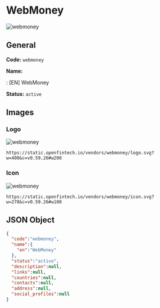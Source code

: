 
# WebMoney 
![webmoney](https://static.openfintech.io/vendors/webmoney/logo.svg?w=400&c=v0.59.26#w200)  

## General 
 
**Code:** `webmoney` 
 
**Name:** 
 
:	[EN] WebMoney 
 
**Status:** `active` 
 

## Images 

### Logo 
 
![webmoney](https://static.openfintech.io/vendors/webmoney/logo.svg?w=400&c=v0.59.26#w200)  

```
https://static.openfintech.io/vendors/webmoney/logo.svg?w=400&c=v0.59.26#w200
```  

### Icon 
 
![webmoney](https://static.openfintech.io/vendors/webmoney/icon.svg?w=278&c=v0.59.26#w100)  

```
https://static.openfintech.io/vendors/webmoney/icon.svg?w=278&c=v0.59.26#w100
```  

## JSON Object 

```json
{
  "code":"webmoney",
  "name":{
    "en":"WebMoney"
  },
  "status":"active",
  "description":null,
  "links":null,
  "countries":null,
  "contacts":null,
  "address":null,
  "social_profiles":null
}
```  
